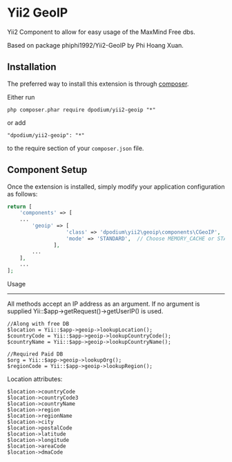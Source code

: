 Yii2 GeoIP
==========
Yii2 Component to allow for easy usage of the MaxMind Free dbs.

Based on package phiphi1992/Yii2-GeoIP by Phi Hoang Xuan.

Installation
------------

The preferred way to install this extension is through [composer](http://getcomposer.org/download/).

Either run

```
php composer.phar require dpodium/yii2-geoip "*"
```

or add

```
"dpodium/yii2-geoip": "*"
```

to the require section of your `composer.json` file.


Component Setup
-----
Once the extension is installed, simply modify your application configuration as follows:
```php
return [
    'components' => [
    ...
        'geoip' => [
                   'class' => 'dpodium\yii2\geoip\components\CGeoIP',
                   'mode' => 'STANDARD',  // Choose MEMORY_CACHE or STANDARD mode
               ],
        ...
    ],
    ...
];
```

Usage
_____
All methods accept an IP address as an argument. If no argument is supplied Yii::$app->getRequest()->getUserIP() is used.

    //Along with free DB
    $location = Yii::$app->geoip->lookupLocation();
    $countryCode = Yii::$app->geoip->lookupCountryCode();
    $countryName = Yii::$app->geoip->lookupCountryName();

    //Required Paid DB
    $org = Yii::$app->geoip->lookupOrg();
    $regionCode = Yii::$app->geoip->lookupRegion();

Location attributes:

    $location->countryCode
    $location->countryCode3
    $location->countryName
    $location->region
    $location->regionName
    $location->city
    $location->postalCode
    $location->latitude
    $location->longitude
    $location->areaCode
    $location->dmaCode


